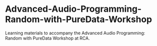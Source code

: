 # Advanced-Audio-Programming-Random-with-PureData-Workshop
Learning materials to accompany the Advanced Audio Programming: Random with PureData Workshop at RCA.
